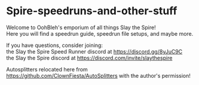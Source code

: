 # Spire-speedruns-and-other-stuff

Welcome to OohBleh's emporium of all things Slay the Spire!  
Here you will find a speedrun guide, speedrun file setups, and maybe more.  

If you have questions, consider joining:  
    the Slay the Spire Speed Runner discord at https://discord.gg/8yJuC9C  
    the Slay the Spire discord at https://discord.com/invite/slaythespire  

Autosplitters relocated here from https://github.com/ClownFiesta/AutoSplitters with the author's permission!
